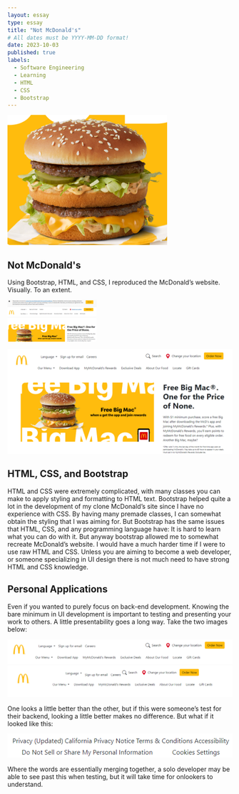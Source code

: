 ```yaml
---
layout: essay
type: essay
title: "Not McDonald's"
# All dates must be YYYY-MM-DD format!
date: 2023-10-03
published: true
labels:
  - Software Engineering
  - Learning
  - HTML
  - CSS
  - Bootstrap
---
```


![](../img/not-mcdonalds/TheMac.png)  

## Not McDonald's  

Using Bootstrap, HTML, and CSS, I reproduced the McDonald’s website. Visually. To an extent.  

<img src="../img/not-mcdonalds/McDonalds.png" width="200px">  

![MacDonald's](../img/not-mcdonalds/MacDonalds.png)  

## HTML, CSS, and Bootstrap  

HTML and CSS were extremely complicated, with many classes you can make to apply styling and formatting to HTML text. Bootstrap helped quite a lot in the development of my clone McDonald’s site since I have no experience with CSS. By having many
premade classes, I can somewhat obtain the styling that I was aiming for. But Bootstrap has the same issues that HTML, CSS, and any programming language have: It is hard to learn what you can do with it. But anyway bootstrap allowed me to somewhat
recreate McDonald’s website. I would have a much harder time if I were to use raw HTML and CSS. Unless you are aiming to become a web developer, or someone specializing in UI design there is not much need to have strong HTML and CSS knowledge.

## Personal Applications

Even if you wanted to purely focus on back-end development. Knowing the bare minimum in UI development is important to testing and presenting your work to others. A little presentability goes a long way. 
Take the two images below:  

<img class="rounded float-start pe-4" src="../img/not-mcdonalds/MacDonalds_Topbar.png">  

<img class="rounded float-start pe-4" src="../img/not-mcdonalds/MacDonaldsExample_Scrunch.png">  

One looks a little better than the other, but if this were someone’s test for their backend, looking a little better makes no difference.
But what if it looked like this:  

<img class="rounded float-start pe-4" src="../img/not-mcdonalds/MacDonaldsExample_OneWord.png">

Where the words are essentially merging together, a solo developer may be able to see past this when testing, but it will take time for onlookers to understand.
